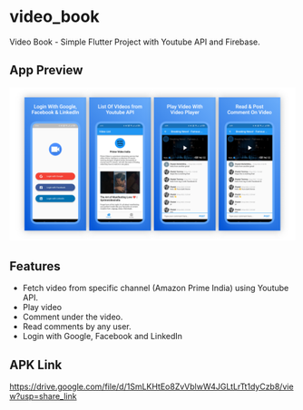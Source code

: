 # video_book

Video Book - Simple Flutter Project with Youtube API and Firebase.

## App Preview

![Alt text](/screen_shots/app_ss.png?raw=true "Optional Title")

## Features

- Fetch video from specific channel (Amazon Prime India) using Youtube API.
- Play video 
- Comment under the video.
- Read comments by any user. 
- Login with Google, Facebook and LinkedIn


## APK Link
https://drive.google.com/file/d/1SmLKHtEo8ZvVblwW4JGLtLrTt1dyCzb8/view?usp=share_link


